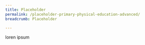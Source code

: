 ```yaml
---
title: Placeholder
permalink: /placeholder-primary-physical-education-advanced/
breadcrumb: Placeholder

---
```


loren ipsum
